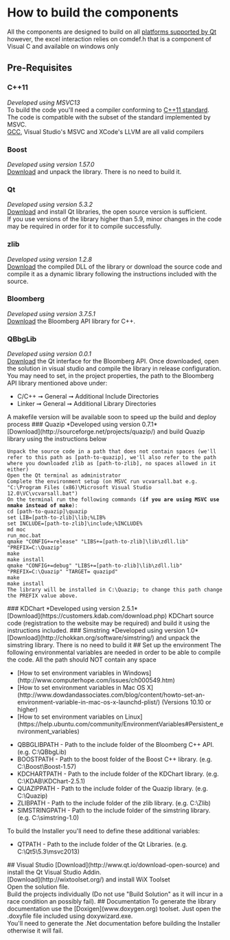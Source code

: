 # How to build the components
All the components are designed to build on all [platforms supported by Qt](http://doc.qt.io/qt-5/supported-platforms.html) however, the excel interaction relies on comdef.h that is a component of Visual C and available on windows only
## Pre-Requisites
### C++11
*Developed using MSVC13*<br/>
To build the code you'll need a compiler conforming to [C++11 standard](http://en.wikipedia.org/wiki/C%2B%2B11).<br/>
The code is compatible with the subset of the standard implemented by MSVC.<br/>
[GCC](https://gcc.gnu.org/), Visual Studio's MSVC and XCode's LLVM are all valid compilers
### Boost
*Developed using version 1.57.0*<br/>
[Download](http://www.boost.org/users/download/) and unpack the library. There is no need to build it.
### Qt
*Developed using version 5.3.2*<br/>
[Download](http://www.qt.io/download-open-source/) and install Qt libraries, the open source version is sufficient.<br/>
If you use versions of the library higher than 5.9, minor changes in the code may be required in order for it to compile successfully.
### zlib
*Developed using version 1.2.8*<br/>
[Download](http://www.zlib.net/) the compiled DLL of the library or download the source code and compile it as a dynamic library following the instructions included with the source.
### Bloomberg
*Developed using version 3.7.5.1*<br/>
[Download](http://www.bloomberglabs.com/api/libraries/) the Bloomberg API library for C++.
### QBbgLib
*Developed using version 0.0.1*<br/>
[Download](https://github.com/VSRonin/QBbgLib) the Qt interface for the Bloomberg API.
Once downloaded, open the solution in visual studio and compile the library in release configuration.
You may need to set, in the project properties, the path to the Bloomberg API library mentioned above under:<ul>
<li>C/C++ &#10142; General &#10142; Additional Include Directories</li>
<li>Linker &#10142; General &#10142; Additional Library Directories</li>
</ul>
A makefile version will be available soon to speed up the build and deploy process
### Quazip
*Developed using version 0.7.1*<br/>
[Download](http://sourceforge.net/projects/quazip/) and build Quazip library using the instructions below
<pre><code>Unpack the source code in a path that does not contain spaces (we'll refer to this path as [path-to-quazip], we'll also refer to the path where you downloaded zlib as [path-to-zlib], no spaces allowed in it either)
Open the Qt terminal as administrator
Complete the environment setup (on MSVC run vcvarsall.bat e.g. "C:\Program Files (x86)\Microsoft Visual Studio 12.0\VC\vcvarsall.bat")
On the terminal run the following commands (<strong>if you are using MSVC use nmake instead of make</strong>):
cd [path-to-quazip]\quazip
set LIB=[path-to-zlib]\lib;%LIB%
set INCLUDE=[path-to-zlib]\include;%INCLUDE%
md moc
run_moc.bat
qmake "CONFIG+=release" "LIBS+=[path-to-zlib]\lib\zdll.lib" "PREFIX=C:\Quazip"
make
make install
qmake "CONFIG+=debug" "LIBS+=[path-to-zlib]\lib\zdll.lib" "PREFIX=C:\Quazip" "TARGET= quazipd"
make
make install
The library will be installed in C:\Quazip; to change this path change the PREFIX value above.
</code></pre>
### KDChart
*Developed using version 2.5.1*<br/>
[Download](https://customers.kdab.com/download.php) KDChart source code (registration to the website may be required) and build it using the instructions included.
### Simstring
*Developed using version 1.0*<br/>
[Download](http://chokkan.org/software/simstring/) and unpack the simstring library. There is no need to build it
## Set up the environment
The following environmental variables are needed in order to be able to compile the code. All the path should NOT contain any space
    <ul><li>[How to set environment variables in Windows](http://www.computerhope.com/issues/ch000549.htm)</li>
    <li>[How to set environment variables in Mac OS X](http://www.dowdandassociates.com/blog/content/howto-set-an-environment-variable-in-mac-os-x-launchd-plist/) (Versions 10.10 or higher)</li>
    <li>[How to set environment variables on Linux](https://help.ubuntu.com/community/EnvironmentVariables#Persistent_environment_variables)</li></ul>
<ul><li>QBBGLIBPATH - Path to the include folder of the Bloomberg C++ API. (e.g. C:\QBbgLib)</li>
<li>BOOSTPATH - Path to the boost folder of the Boost C++ library. (e.g. C:\Boost\Boost-1.57)</li>
<li>KDCHARTPATH - Path to the include folder of the KDChart library. (e.g. C:\KDAB\KDChart-2.5.1)</li>
<li>QUAZIPPATH - Path to the include folder of the Quazip library. (e.g. C:\Quazip)</li>
<li>ZLIBPATH - Path to the include folder of the zlib library. (e.g. C:\Zlib)</li>
<li>SIMSTRINGPATH - Path to the include folder of the simstring library. (e.g. C:\simstring-1.0)</li></ul>
To build the Installer you'll need to define these additional variables:
<ul><li>QTPATH - Path to the include folder of the Qt Libraries. (e.g. C:\Qt5\5.3\msvc2013)</li></ul>
## Visual Studio
[Download](http://www.qt.io/download-open-source) and install the Qt Visual Studio Addin.<br/>
[Download](http://wixtoolset.org/) and install WiX Toolset<br/>
Open the solution file.<br/>
Build the projects individually (Do not use "Build Solution" as it will incur in a race condition an possibly fail).
## Documentation
To generate the library documentation use the [Doxigen](www.doxygen.org) toolset. Just open the .doxyfile file included using doxywizard.exe.<br/>
You'll need to generate the .Net documentation before building the Installer otherwise it will fail.
